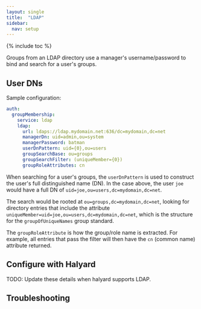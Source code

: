 ```yaml
---
layout: single
title:  "LDAP"
sidebar:
  nav: setup
---
```


{% include toc %}

Groups from an LDAP directory use a manager's username/password to bind and search for a user's 
groups.

## User DNs

Sample configuration:
```yaml
auth:
  groupMembership:
    service: ldap
    ldap:
      url: ldaps://ldap.mydomain.net:636/dc=mydomain,dc=net
      managerDn: uid=admin,ou=system
      managerPassword: batman
      userDnPattern: uid={0},ou=users
      groupSearchBase: ou=groups
      groupSearchFilter: (uniqueMember={0})
      groupRoleAttributes: cn
```

When searching for a user's groups, the `userDnPattern` is used to construct the user's full 
distinguished name (DN). In the case above, the user `joe` would have a full DN of 
`uid=joe,ou=users,dc=mydomain,dc=net`. 

The search would be rooted at `ou=groups,dc=mydomain,dc=net`, looking for directory entries that 
include the attribute `uniqueMember=uid=joe,ou=users,dc=mydomain,dc=net`, which is the structure 
for the `groupOfUniqueNames` group standard.

The `groupRoleAttribute` is how the group/role name is extracted. For example, all entries that 
pass the filter will then have the `cn` (common name) attribute returned.



## Configure with Halyard

TODO: Update these details when halyard supports LDAP.


## Troubleshooting
